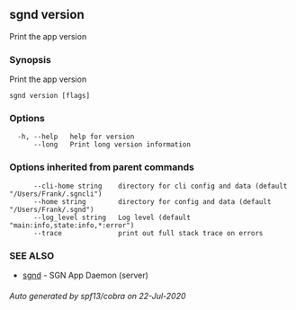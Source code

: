 ## sgnd version

Print the app version

### Synopsis

Print the app version

```
sgnd version [flags]
```

### Options

```
  -h, --help   help for version
      --long   Print long version information
```

### Options inherited from parent commands

```
      --cli-home string    directory for cli config and data (default "/Users/Frank/.sgncli")
      --home string        directory for config and data (default "/Users/Frank/.sgnd")
      --log_level string   Log level (default "main:info,state:info,*:error")
      --trace              print out full stack trace on errors
```

### SEE ALSO

* [sgnd](sgnd.md)	 - SGN App Daemon (server)

###### Auto generated by spf13/cobra on 22-Jul-2020
